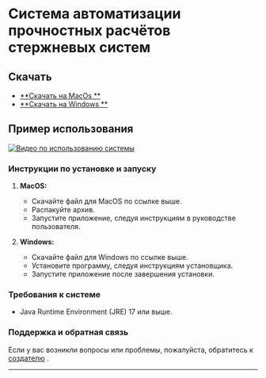 # Система автоматизации прочностных расчётов стержневых систем

## Скачать

- [**Скачать на MacOs
  **](https://disk.yandex.ru/d/L9hpDa7NucYt6w) <!-- Замените # на фактическую ссылку на ваш файл для MacOS -->
- [**Скачать на Windows
  **](https://disk.yandex.ru/d/qDGdm20x8VbEJQ) <!-- Замените # на фактическую ссылку на ваш файл для Windows -->

## Пример использования

[![Видео по использованию системы](https://img.youtube.com/vi/kKNRUWi1idY/maxresdefault.jpg)](https://www.youtube.com/watch?v=kKNRUWi1idY)


### Инструкции по установке и запуску

1. **MacOS:**
    - Скачайте файл для MacOS по ссылке выше.
    - Распакуйте архив.
    - Запустите приложение, следуя инструкциям в руководстве пользователя.

2. **Windows:**
    - Скачайте файл для Windows по ссылке выше.
    - Установите программу, следуя инструкциям установщика.
    - Запустите приложение после завершения установки.

### Требования к системе

- Java Runtime Environment (JRE) 17 или выше.

### Поддержка и обратная связь

Если у вас возникли вопросы или проблемы, пожалуйста, обратитесь
к [создателю](https://t.me/kkrasilnikovv) <!-- Замените # на фактическую ссылку на центр поддержки -->.

---
